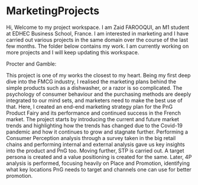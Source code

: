 # MarketingProjects

Hi, Welcome to my project workspace.
I am Zaid FAROOQUI, an M1 student at EDHEC Business School, France. I am interested in marketing and I have carried out various projects in the same domain over the course of the last few months. The folder below contains my work. I am currently working on more projects and I will keep updating this workspace.


Procter and Gamble: 

This project is one of my works the closest to my heart. Being my first deep dive into the FMCG industry, I realised the  marketing plans behind the simple products such as a dishwasher, or a razor is so complicated. The psychology of consumer behaviour and the purchasing methods are deeply integrated to our mind sets, and marketers need to make the best use of that.
Here, I created an end-end marketing strategy plan for the PnG Product Fairy and its performance and continued success in the French market. The project starts by introducing the current and future market trends and highlighting how the trends has changed due to the Covid-19 pandemic and how it continues to grow and stagnate further. Performing a Consumer Perception analysis through a survey taken in the big retail chains and performing internal and external analysis gave us key insights into the product and PnG too.
Moving further, STP is carried out. A target persona is created and a value positioning is created for the same. Later, 4P analysis is performed, focusing heavily on Place and Promotion, identifying what key locations PnG needs to target and channels one can use for better promotion.
